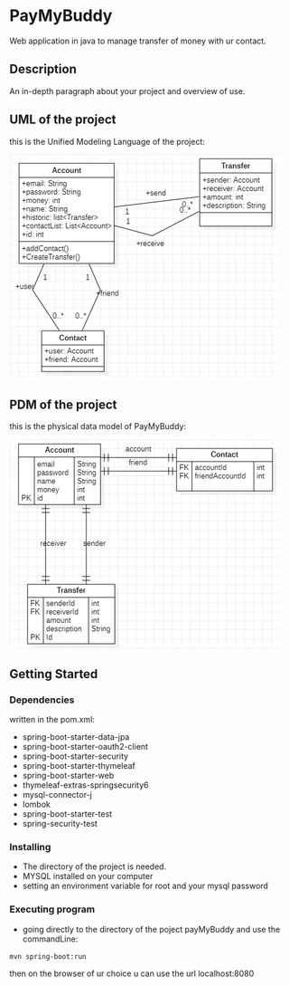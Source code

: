# PayMyBuddy

Web application in java to manage transfer of money with ur contact.

## Description

An in-depth paragraph about your project and overview of use.

## UML of the project
this is the Unified Modeling Language of the project:

![alt tag](https://github.com/blubluflye/P6/blob/main/uml.png)

## PDM of the project

this is the physical data model of PayMyBuddy:

![alt tag](https://github.com/blubluflye/P6/blob/main/mpd.png)

## Getting Started


### Dependencies

written in the pom.xml:
* spring-boot-starter-data-jpa
* spring-boot-starter-oauth2-client
* spring-boot-starter-security
* spring-boot-starter-thymeleaf
* spring-boot-starter-web
* thymeleaf-extras-springsecurity6
* mysql-connector-j
* lombok
* spring-boot-starter-test
* spring-security-test

### Installing

* The directory of the project is needed.
* MYSQL installed on your computer
* setting an environment variable for root and your mysql password

### Executing program

* going directly to the directory of the poject payMyBuddy and use the commandLine:
```
mvn spring-boot:run
```
then on the browser of ur choice u can use the url  localhost:8080
